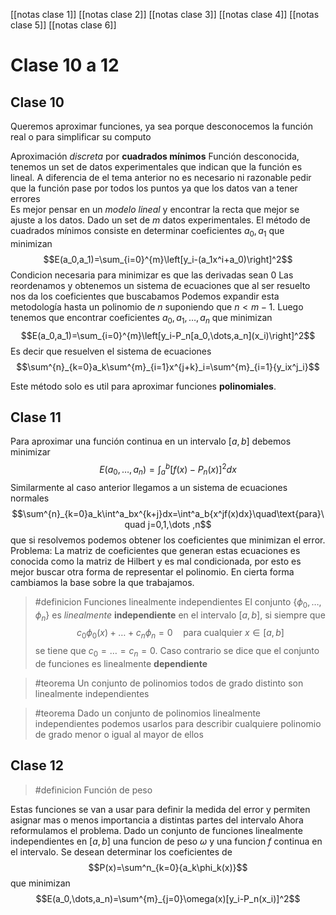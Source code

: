 [[notas clase 1]]
[[notas clase 2]]
[[notas clase 3]]
[[notas clase 4]]
[[notas clase 5]]
[[notas clase 6]]
# Clase 10 a 12
## Clase 10
Queremos aproximar funciones, ya sea porque desconocemos la función real o para simplificar su computo

Aproximación *discreta* por **cuadrados mínimos**
Función desconocida, tenemos un set de datos experimentales que indican que la función es lineal.
A diferencia de el tema anterior no es necesario ni razonable pedir que la función pase por todos los puntos ya que los datos van a tener errores  
Es mejor pensar en un *modelo lineal* y encontrar la recta que mejor se ajuste a los datos.
Dado un set de $m$ datos experimentales. El método de cuadrados mínimos consiste en determinar coeficientes $a_0,a_1$ que minimizan $$E(a_0,a_1)=\sum_{i=0}^{m}\left[y_i-(a_1x^i+a_0)\right]^2$$
Condicion necesaria para minimizar es que las derivadas sean 0
Las reordenamos y obtenemos un sistema de ecuaciones que al ser resuelto nos da los coeficientes que buscabamos
Podemos expandir esta metodología hasta un polinomio de $n$ suponiendo que $n\lt{m-1}$. Luego tenemos que encontrar coeficientes $a_0,a_1,\dots,a_n$ que minimizan $$E(a_0,a_1)=\sum_{i=0}^{m}\left[y_i-P_n[a_0,\dots,a_n](x_i)\right]^2$$
Es decir que resuelven el sistema de ecuaciones
$$\sum^{n}_{k=0}a_k\sum^{m}_{i=1}x^{j+k}_i=\sum^{m}_{i=1}{y_ix^j_i}$$

Este método solo es util para aproximar funciones **polinomiales**.

## Clase 11
Para aproximar una función continua en un intervalo $[a,b]$ debemos minimizar
$$E(a_0,\dots,a_n)=\int_{a}^{b}[f(x)-P_n(x)]^2dx$$
Similarmente al caso anterior llegamos a un sistema de ecuaciones normales
$$\sum^{n}_{k=0}a_k\int^a_bx^{k+j}dx=\int^a_b{x^jf(x)dx}\quad\text{para}\quad j=0,1,\dots ,n$$ que si resolvemos podemos obtener los coeficientes que minimizan el error.
Problema: La matriz de coeficientes que generan estas ecuaciones es conocida como la matriz de Hilbert y es mal condicionada, por esto es mejor buscar otra forma de representar el polinomio. En cierta forma cambiamos la base sobre la que trabajamos.

> #definicion Funciones linealmente independientes
> El conjunto $\{\phi_0,\dots,\phi_n\}$ es *linealmente* **independiente** en el intervalo $[a,b]$, si siempre que $$c_0\phi_0(x)+\dots+c_n\phi_n=0\quad\text{para cualquier }x\in[a,b]$$ se tiene que $c_0=\dots=c_n=0$. Caso contrario se dice que el conjunto de funciones es linealmente **dependiente**

> #teorema Un conjunto de polinomios todos de grado distinto son linealmente independientes

> #teorema Dado un conjunto de polinomios linealmente independientes podemos usarlos para describir cualquiere polinomio de grado menor o igual al mayor de ellos

## Clase 12
> #definicion Función de peso

Estas funciones se van a usar para definir la medida del error y permiten asignar mas o menos importancia a distintas partes del intervalo
Ahora reformulamos el problema. Dado un conjunto de funciones linealmente independientes en $[a,b]$ una funcion de peso $\omega$ y una funcion $f$ continua en el intervalo. Se desean determinar los coeficientes de $$P(x)=\sum^n_{k=0}{a_k\phi_k(x)}$$ que minimizan $$E(a_0,\dots,a_n)=\sum^{m}_{j=0}\omega(x)[y_i-P_n(x_i)]^2$$
